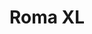 ---
title: Roma XL
date: 
draft: false

# descripcion
description : Aros colgantes en plata 925 y nácar.

materials: Plata 925

color: 

dimensions: Largo total 3cm. Ancho dije 1.4mm

code: 01-01-0938

type: "Aros"

categories: []

price: $5.390,00

price_eftvo: $4.580,00

# Images
# first image will be shown in the product page
images:
  # - image: "images/path_to_image"
  # La ubicacion de las imagenes es imagenes/Aros/Aros.Colgantes/01-01-0938-roma-xl
  - image: "./images/aros/colgantes/01-01-0938-roma-xl_a.jpg"
  - image: "./images/aros/colgantes/01-01-0938-roma-xl_b.jpg"
---